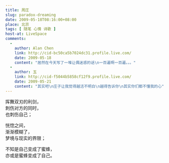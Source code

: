 ```yaml
---
title: 周庄
slug: paradox-dreaming
date: 2009-05-18T08:16:00+08:00
place: 北京
tags: [ 随笔 心情 诗歌 ]
host-at: LiveSpace
comments:
  -
    author: Alan Chen 
    link: http://cid-bc50ca5b7024dc31.profile.live.com/
    date: 2009-05-18
    content: "居然在今天写了一堆让偶迷惑的话\n一百遍啊一百遍。。。"
  -
    author: 玉
    link: http://cid-f5044b5858cf12f9.profile.live.com/
    date: 2009-05-21
    content: "其实吧\n庄子让我觉得越活不明白\n越得告诉你\n其实你们都不懂我的心"
---
```

挥舞双刃的利剑，<br />
刺伤对方的同时，<br />
也刺伤自己；<br />

恍惚之间，<br />
渐渐模糊了，<br />
梦境与现实的界限；<br />

不知是自己变成了蜜蜂，<br />
亦或是蜜蜂变成了自己。<br />
